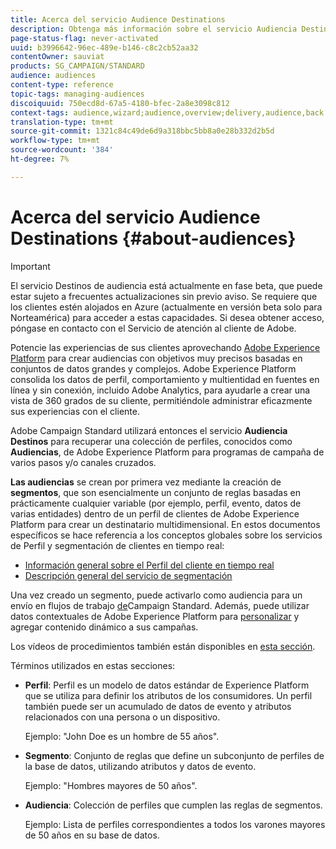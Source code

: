 ```yaml
---
title: Acerca del servicio Audience Destinations
description: Obtenga más información sobre el servicio Audiencia Destinations.
page-status-flag: never-activated
uuid: b3996642-96ec-489e-b146-c8c2cb52aa32
contentOwner: sauviat
products: SG_CAMPAIGN/STANDARD
audience: audiences
content-type: reference
topic-tags: managing-audiences
discoiquuid: 750ecd8d-67a5-4180-bfec-2a8e3098c812
context-tags: audience,wizard;audience,overview;delivery,audience,back
translation-type: tm+mt
source-git-commit: 1321c84c49de6d9a318bbc5bb8a0e28b332d2b5d
workflow-type: tm+mt
source-wordcount: '384'
ht-degree: 7%

---
```



# Acerca del servicio Audience Destinations {#about-audiences}

>[!IMPORTANT]
>
>El servicio Destinos de audiencia está actualmente en fase beta, que puede estar sujeto a frecuentes actualizaciones sin previo aviso. Se requiere que los clientes estén alojados en Azure (actualmente en versión beta solo para Norteamérica) para acceder a estas capacidades. Si desea obtener acceso, póngase en contacto con el Servicio de atención al cliente de Adobe.

Potencie las experiencias de sus clientes aprovechando [Adobe Experience Platform](https://docs.adobe.com/content/help/en/experience-platform/landing/home.html) para crear audiencias con objetivos muy precisos basadas en conjuntos de datos grandes y complejos. Adobe Experience Platform consolida los datos de perfil, comportamiento y multientidad en fuentes en línea y sin conexión, incluido Adobe Analytics, para ayudarle a crear una vista de 360 grados de su cliente, permitiéndole administrar eficazmente sus experiencias con el cliente.

Adobe Campaign Standard utilizará entonces el servicio **Audiencia Destinos** para recuperar una colección de perfiles, conocidos como **Audiencias**, de Adobe Experience Platform para programas de campaña de varios pasos y/o canales cruzados.

**Las audiencias** se crean por primera vez mediante la creación de **segmentos**, que son esencialmente un conjunto de reglas basadas en prácticamente cualquier variable (por ejemplo, perfil, evento, datos de varias entidades) dentro de un perfil de clientes de Adobe Experience Platform para crear un destinatario multidimensional. En estos documentos específicos se hace referencia a los conceptos globales sobre los servicios de Perfil y segmentación de clientes en tiempo real:

* [Información general sobre el Perfil del cliente en tiempo real](https://docs.adobe.com/content/help/es-ES/experience-platform/profile/home.html)
* [Descripción general del servicio de segmentación](https://docs.adobe.com/content/help/en/experience-platform/segmentation/home.html)

Una vez creado un segmento, puede activarlo como audiencia para un envío en flujos de trabajo [de](../../automating/using/aep-targeting-audiences.md)Campaign Standard. Además, puede utilizar datos contextuales de Adobe Experience Platform para [personalizar](../../automating/using/aep-personalizing-campaigns.md) y agregar contenido dinámico a sus campañas.

Los vídeos de procedimientos también están disponibles en [esta sección](https://docs.adobe.com/content/help/es-ES/campaign-standard-learn/tutorials/profiles-and-audiences/audience-destinations/audience-destinations-overview.translate.html).

Términos utilizados en estas secciones:

* **Perfil**: Perfil es un modelo de datos estándar de Experience Platform que se utiliza para definir los atributos de los consumidores. Un perfil también puede ser un acumulado de datos de evento y atributos relacionados con una persona o un dispositivo.

   Ejemplo: &quot;John Doe es un hombre de 55 años&quot;.

* **Segmento**: Conjunto de reglas que define un subconjunto de perfiles de la base de datos, utilizando atributos y datos de evento.

   Ejemplo: &quot;Hombres mayores de 50 años&quot;.

* **Audiencia**: Colección de perfiles que cumplen las reglas de segmentos.

   Ejemplo: Lista de perfiles correspondientes a todos los varones mayores de 50 años en su base de datos.
